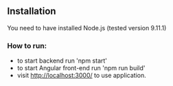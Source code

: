 ## Installation

You need to have installed Node.js (tested version 9.11.1)

### How to run:

 - to start backend run 'npm start'
 - to start Angular front-end run 'npm run build'
 - visit [http://localhost:3000/](http://localhost:3000/) to use application.